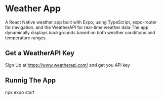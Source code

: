 # Weather App 
A React Native weather app built with Expo, using TypeScript, expo-router for navigation, and the WeatherAPI for real-time weather data
The app dynamically displays backgrounds based on both weather conditions and temperature ranges.

## Get a WeatherAPI Key
Sign Up at https://www.weatherapi.com/ and get you API key

## Runnig The App 
npx expo start


